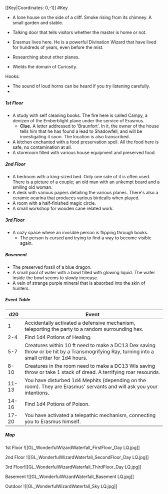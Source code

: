 [[Key|Coordinates: 0,-1]]
#Key

- A lone house on the side of a cliff. Smoke rising from its chimney. A small garden and stable.
- Talking door that tells visitors whether the master is home or not.

- Erasmus lives here. He is a powerful Divination Wizard that have lived for hundreds of years, even before the mist.
- Researching about other planes.
- Wields the domain of Curiosity.

Hooks:
- The sound of loud horns can be heard if you try listening carefully.
- 
##### 1st Floor
- A study with self cleaning books. The fire here is called Campy, a denizen of the Emberblight plane under the service of Erasmus.
	- **Clue.** A letter addressed to 'Braunfort'. In it, the owner of the house tells him that he has found a lead to Shadowfell, and will be investigating it soon. The location is also transcribed.
- A kitchen enchanted with a food preservation spell. All the food here is safe, no contamination at all.
- A storeroom filled with various house equipment and preserved food.

##### 2nd Floor
- A bedroom with a king-sized bed. Only one side of it is often used. There is a picture of a couple; an old man with an unkempt beard and a smiling old woman.
- A desk with various papers detailing the various planes. There's also a ceramic ocarina that produces various birdcalls when played.
- A room with a half-finished magic circle.
- A small workshop for wooden cane related work.

##### 3rd Floor
- A cozy space where an invisible person is flipping through books.
	- The person is cursed and trying to find a way to become visible again.

##### Basement
- The preserved fossil of a blue dragon.
- A small pool of water with a bowl filled with glowing liquid. The water inside the bowl seems to slowly increase.
- A vein of strange purple mineral that is absorbed into the skin of hunters.


##### Event Table

| d20   | Event                                                                                                                                       |
| ----- | ------------------------------------------------------------------------------------------------------------------------------------------- |
| 1     | Accidentally activated a defensive mechanism, teleporting the party to a random surrounding hex.                                            |
| 2-4   | Find 1d4 Potions of Healing.                                                                                                                |
| 5-7   | Creatures within 10 ft need to make a DC13 Dex saving throw or be hit by a Transmogrifying Ray, turning into a small critter for 1d4 hours. |
| 8-10  | Creatures in the room need to make a DC13 Wis saving throw or take 1 stack of dread. A terrifying roar resounds.                            |
| 11-13 | You have disturbed 1d4 Mephits (depending on the room). They are Erasmus' servants and will ask you your intentions.                        |
| 14-16 | Find 1d4 Potions of Poison.                                                                                                                 |
| 17-20 | You have activated a telepathic mechanism, connecting you to Erasmus himself.                                                               |

##### Map
1st Floor
![[GL_WonderfulWizardWaterfall_FirstFloor_Day LQ.jpg]]

2nd Floor
![[GL_WonderfulWizardWaterfall_SecondFloor_Day LQ.jpg]]

3rd Floor![[GL_WonderfulWizardWaterfall_ThirdFloor_Day LQ.jpg]]

Basement
![[GL_WonderfulWizardWaterfall_Basement LQ.jpg]]

Outdoor
![[GL_WonderfulWizardWaterfall_Sky LQ.jpg]]